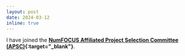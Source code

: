 ```yaml
---
layout: post
date: 2024-03-12
inline: true
---
```


I have joined the **[NumFOCUS Affiliated Project Selection Committee (APSC)](https://numfocus.org/sponsored-projects/affiliated-projects){:target="_blank"}**.
